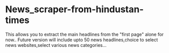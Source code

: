 # News_scraper-from-hindustan-times
This allows you to extract the main headlines from the "first page" alone for now..
Future version will include upto 50 news headlines,choice to select news websites,select various news categories...
